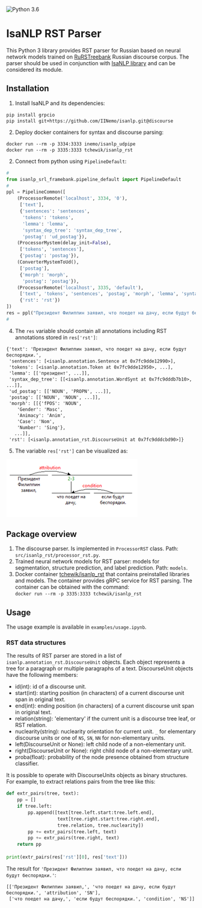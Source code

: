 ![Python 3.6](https://img.shields.io/badge/python-3.7-green.svg)

# IsaNLP RST Parser
This Python 3 library provides RST parser for Russian based on neural network models trained on [RuRSTreebank](https://rstreebank.ru/) Russian discourse corpus. The parser should be used in conjunction with [IsaNLP library](https://github.com/IINemo/isanlp) and can be considered its module.  

## Installation

1. Install IsaNLP and its dependencies:
```
pip install grpcio
pip install git+https://github.com/IINemo/isanlp.git@discourse
```  

2. Deploy docker containers for syntax and discourse parsing:  
```
docker run --rm -p 3334:3333 inemo/isanlp_udpipe
docker run --rm -p 3335:3333 tchewik/isanlp_rst
```  
2. Connect from python using `PipelineDefault`:  
```python  
#
from isanlp_srl_framebank.pipeline_default import PipelineDefault  
#
ppl = PipelineCommon([
    (ProcessorRemote('localhost', 3334, '0'),
     ['text'],
     {'sentences': 'sentences',
      'tokens': 'tokens',
      'lemma': 'lemma',
      'syntax_dep_tree': 'syntax_dep_tree',
      'postag': 'ud_postag'}),
    (ProcessorMystem(delay_init=False),
     ['tokens', 'sentences'],
     {'postag': 'postag'}),
    (ConverterMystemToUd(),
     ['postag'],
     {'morph': 'morph',
      'postag': 'postag'}),
    (ProcessorRemote('localhost', 3335, 'default'),
     ['text', 'tokens', 'sentences', 'postag', 'morph', 'lemma', 'syntax_dep_tree'],
     {'rst': 'rst'})
])
res = ppl("Президент Филиппин заявил, что поедет на дачу, если будут беспорядки.")
#
```   
4. The `res` variable should contain all annotations including RST annotations stored in `res['rst']`:
```
{'text': 'Президент Филиппин заявил, что поедет на дачу, если будут беспорядки.',
 'sentences': [<isanlp.annotation.Sentence at 0x7fc9dde12990>],
 'tokens': [<isanlp.annotation.Token at 0x7fc9dde12950>, ...],
 'lemma': [['президент', ...]],
 'syntax_dep_tree': [[<isanlp.annotation.WordSynt at 0x7fc9dddb7b10>, ...]],
 'ud_postag': [['NOUN', 'PROPN', ...]],
 'postag': [['NOUN', 'NOUN', ...]],
 'morph': [[{'fPOS': 'NOUN',
    'Gender': 'Masc',
    'Animacy': 'Anim',
    'Case': 'Nom',
    'Number': 'Sing'},
   ...]],
 'rst': [<isanlp.annotation_rst.DiscourseUnit at 0x7fc9dddcbd90>]}
```  
5. The variable `res['rst']` can be visualized as:  
<img src="example_tree.png" width="350">

## Package overview  
1. The discourse parser. Is implemented in `ProcessorRST` class. Path: `src/isanlp_rst/processor_rst.py`.
2. Trained neural network models for RST parser: models for segmentation, structure prediction, and label prediction. Path: `models`.
3. Docker container [tchewik/isanlp_rst](https://hub.docker.com/r/tchewik/isanlp_rst/) that contains preinstalled libraries and models. The container provides gRPC service for RST parsing. The container can be obtained with the command:  
`docker run --rm -p 3335:3333 tchewik/isanlp_rst`

## Usage 

The usage example is available in `examples/usage.ipynb`.

### RST data structures
The results of RST parser are stored in a list of `isanlp.annotation_rst.DiscourseUnit` objects. Each object represents a tree for a paragraph or multiple paragraphs of a text.
DiscourseUnit objects have the following members:
  * id(int): id of a discourse unit.
  * start(int): starting position (in characters) of a current discourse unit span in original text.
  * end(int): ending position (in characters) of a current discourse unit span in original text.
  * relation(string): 'elementary' if the current unit is a discourse tree leaf, or RST relation.
  * nuclearity(string): nuclearity orientation for current unit. `_` for elementary discourse units or one of `NS`, `SN`, `NN` for non-elementary units.
  * left(DiscourseUnit or None): left child node of a non-elementary unit.
  * right(DiscourseUnit or None): right child node of a non-elementary unit.
  * proba(float): probability of the node presence obtained from structure classifier.

It is possible to operate with DiscourseUnits objects as binary structures. For example, to extract relations pairs from the tree like this:
```python
def extr_pairs(tree, text):
    pp = []
    if tree.left:
        pp.append([text[tree.left.start:tree.left.end],
                   text[tree.right.start:tree.right.end], 
                   tree.relation, tree.nuclearity])
        pp += extr_pairs(tree.left, text)
        pp += extr_pairs(tree.right, text)
    return pp
    
print(extr_pairs(res['rst'][0], res['text']))
```  

The result for `'Президент Филиппин заявил, что поедет на дачу, если будут беспорядки.'`:
```
[['Президент Филиппин заявил,', 'что поедет на дачу, если будут беспорядки.', 'attribution', 'SN'], 
 ['что поедет на дачу,', 'если будут беспорядки.', 'condition', 'NS']]
```  
